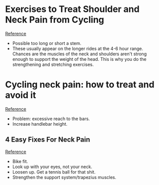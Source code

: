 # Exercises to Treat Shoulder and Neck Pain from Cycling
[Reference](https://www.active.com/cycling/articles/exercises-to-treat-shoulder-and-neck-pain-from-cycling)

- Possible too long or short a stem.
- These usually appear on the longer rides at the 4-6 hour range. Chances are the muscles of the neck and shoulders aren't strong enough to support the weight of the head. This is why you do the strengthening and stretching exercises.

# Cycling neck pain: how to treat and avoid it
[Reference](http://www.cyclingweekly.com/fitness/cycling-neck-pain-prevent-treat-145063)

- Problem: excessive reach to the bars.
- Increase handlebar height.

## 4 Easy Fixes For Neck Pain
[Reference](https://www.bicycling.com/training/a20030683/4-easy-fixes-for-neck-pain/)

- Bike fit.
- Look up with your eyes, not your neck.
- Loosen up. Get a tennis ball for that shit.
- Strengthen the support system/trapezius muscles.
